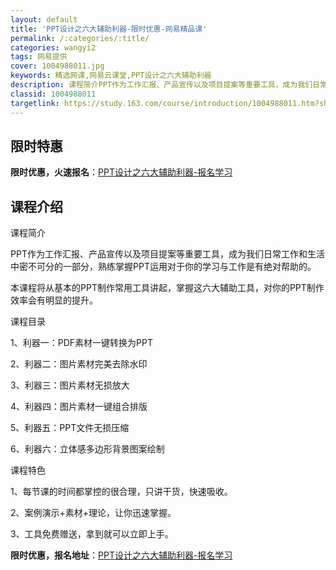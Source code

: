 ```yaml
---
layout: default
title: 'PPT设计之六大辅助利器-限时优惠-网易精品课'
permalink: /:categories/:title/
categories: wangyi2
tags: 网易提供
cover: 1004988011.jpg
keywords: 精选网课,网易云课堂,PPT设计之六大辅助利器
description: 课程简介PPT作为工作汇报、产品宣传以及项目提案等重要工具，成为我们日常工作和生活中密不可分的一部分，熟练掌握PPT运用
classid: 1004988011
targetlink: https://study.163.com/course/introduction/1004988011.htm?share=1&shareId=1025206652&utm_campaign=share&utm_medium=iphoneShare&utm_source=&utm_u=1025206652
---
```


## 限时特惠

**限时优惠，火速报名**：[PPT设计之六大辅助利器-报名学习](https://study.163.com/course/introduction/1004988011.htm?share=1&shareId=1025206652&utm_campaign=share&utm_medium=iphoneShare&utm_source=&utm_u=1025206652)

## 课程介绍

课程简介

PPT作为工作汇报、产品宣传以及项目提案等重要工具，成为我们日常工作和生活中密不可分的一部分，熟练掌握PPT运用对于你的学习与工作是有绝对帮助的。



本课程将从基本的PPT制作常用工具讲起，掌握这六大辅助工具，对你的PPT制作效率会有明显的提升。



课程目录

1、利器一：PDF素材一键转换为PPT

2、利器二：图片素材完美去除水印

3、利器三：图片素材无损放大

4、利器四：图片素材一键组合排版

5、利器五：PPT文件无损压缩

6、利器六：立体感多边形背景图案绘制



课程特色

1、每节课的时间都掌控的很合理，只讲干货，快速吸收。

2、案例演示+素材+理论，让你迅速掌握。

3、工具免费赠送，拿到就可以立即上手。

**限时优惠，报名地址**：[PPT设计之六大辅助利器-报名学习](https://study.163.com/course/introduction/1004988011.htm?share=1&shareId=1025206652&utm_campaign=share&utm_medium=iphoneShare&utm_source=&utm_u=1025206652)

